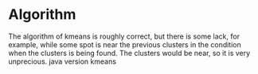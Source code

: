 # Algorithm
 The algorithm of kmeans is roughly correct, but there is some lack, for example, while some spot is near the previous clusters in the condition when the clusters is being found. The clusters would be near, so it is very unprecious.
 java version kmeans
